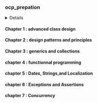 ### ocp_prepation

<details>
For each chapter, notes will be found in readme related to this chapter
</details>

#### Chapter 1 : advanced class design
#### Chapter 2 : design patterns and principles
#### Chapter 3 : generics and collections
#### chapter 4 : functionnal programming
#### chapter 5 : Dates, Strings,and Localization
#### chapter 6 : Exceptions and Assertions
#### chapter 7 : Concurrency